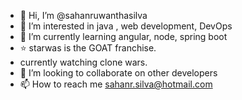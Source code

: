 - 👋 Hi, I’m @sahanruwanthasilva
- 👀 I’m interested in java , web development, DevOps
- 🌱 I’m currently learning angular, node, spring boot
- ⭐ starwas is the GOAT franchise.
-    currently watching clone wars.
- 💞️ I’m looking to collaborate on other developers
- 📫 How to reach me sahanr.silva@hotmail.com
